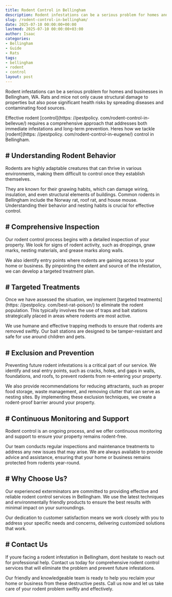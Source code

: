 ```yaml
---
title: Rodent Control in Bellingham
description: Rodent infestations can be a serious problem for homes and businesses in Bellingham, WA. Rats and mice not only cause structural damage to properties but also...
slug: /rodent-control-in-bellingham/
date: 2025-07-10 00:00:00+00:00
lastmod: 2025-07-10 00:00:00+03:00
author: Isaac
categories:
- Bellingham
- Guide
- Rats
tags:
- bellingham
- rodent
- control
layout: post
---
```


Rodent infestations can be a serious problem for homes and businesses in Bellingham, WA. Rats and mice not only cause structural damage to properties but also pose significant health risks by spreading diseases and contaminating food sources.

Effective rodent [control](https: //pestpolicy. com/rodent-control-in-bellevue/) requires a comprehensive approach that addresses both immediate infestations and long-term prevention. Heres how we tackle [rodent](https: //pestpolicy. com/rodent-control-in-eugene/) control in Bellingham.

## # Understanding Rodent Behavior

Rodents are highly adaptable creatures that can thrive in various environments, making them difficult to control once they establish themselves.

They are known for their gnawing habits, which can damage wiring, insulation, and even structural elements of buildings. Common rodents in Bellingham include the Norway rat, roof rat, and house mouse. Understanding their behavior and nesting habits is crucial for effective control.

## # Comprehensive Inspection

Our rodent control process begins with a detailed inspection of your property. We look for signs of rodent activity, such as droppings, gnaw marks, nesting materials, and grease marks along walls.

We also identify entry points where rodents are gaining access to your home or business. By pinpointing the extent and source of the infestation, we can develop a targeted treatment plan.

## # Targeted Treatments

Once we have assessed the situation, we implement [targeted treatments](https: //pestpolicy. com/best-rat-poison/) to eliminate the rodent population. This typically involves the use of traps and bait stations strategically placed in areas where rodents are most active.

We use humane and effective trapping methods to ensure that rodents are removed swiftly. Our bait stations are designed to be tamper-resistant and safe for use around children and pets.

## # Exclusion and Prevention

Preventing future rodent infestations is a critical part of our service. We identify and seal entry points, such as cracks, holes, and gaps in walls, foundations, and roofs, to prevent rodents from re-entering your property.

We also provide recommendations for reducing attractants, such as proper food storage, waste management, and removing clutter that can serve as nesting sites. By implementing these exclusion techniques, we create a rodent-proof barrier around your property.

## # Continuous Monitoring and Support

Rodent control is an ongoing process, and we offer continuous monitoring and support to ensure your property remains rodent-free.

Our team conducts regular inspections and maintenance treatments to address any new issues that may arise. We are always available to provide advice and assistance, ensuring that your home or business remains protected from rodents year-round.

## # Why Choose Us?

Our experienced exterminators are committed to providing effective and reliable rodent control services in Bellingham. We use the latest techniques and environmentally friendly products to ensure the best results with minimal impact on your surroundings.

Our dedication to customer satisfaction means we work closely with you to address your specific needs and concerns, delivering customized solutions that work.

## # Contact Us

If youre facing a rodent infestation in Bellingham, dont hesitate to reach out for professional help. Contact us today for comprehensive rodent control services that will eliminate the problem and prevent future infestations.

Our friendly and knowledgeable team is ready to help you reclaim your home or business from these destructive pests. Call us now and let us take care of your rodent problem swiftly and effectively.
